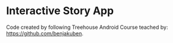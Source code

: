 # Interactive Story App
Code created by following Treehouse Android Course teached by: https://github.com/benjakuben.
